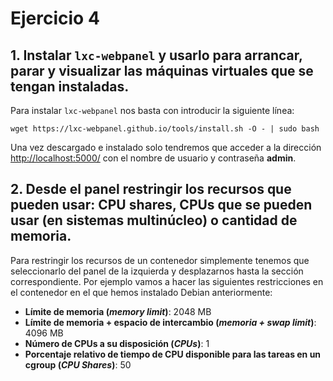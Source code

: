 # Ejercicio 4
## 1. Instalar `lxc-webpanel` y usarlo para arrancar, parar y visualizar las máquinas virtuales que se tengan instaladas.

Para instalar `lxc-webpanel` nos basta con introducir la siguiente línea:

```
wget https://lxc-webpanel.github.io/tools/install.sh -O - | sudo bash
```

Una vez descargado e instalado solo tendremos que acceder a la dirección [http://localhost:5000/](http://localhost:5000/) con el nombre de usuario y contraseña **admin**.

## 2. Desde el panel restringir los recursos que pueden usar: CPU shares, CPUs que se pueden usar (en sistemas multinúcleo) o cantidad de memoria.

Para restringir los recursos de un contenedor simplemente tenemos que seleccionarlo del panel de la izquierda y desplazarnos hasta la sección correspondiente. Por ejemplo vamos a hacer las siguientes restricciones en el contenedor en el que hemos instalado Debian anteriormente:

- **Límite de memoria (_memory limit_)**: 2048 MB
- **Límite de memoria + espacio de intercambio (_memoria + swap limit_)**: 4096 MB
- **Número de CPUs a su disposición (_CPUs_)**: 1
- **Porcentaje relativo de tiempo de CPU disponible para las tareas en un cgroup (_CPU Shares_)**: 50
